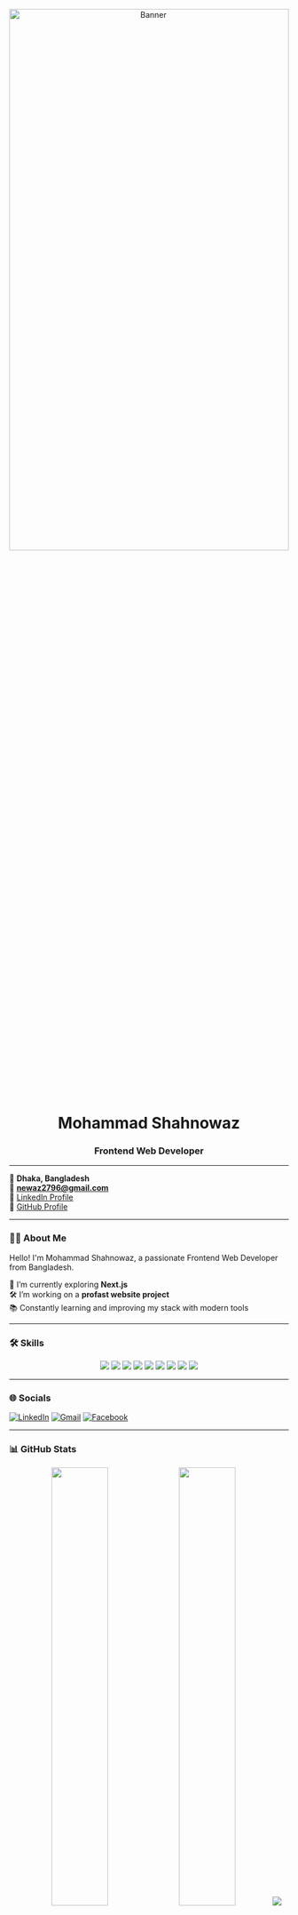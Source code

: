 <!-- Banner Image -->
<p align="center">
  <img src="https://i.ibb.co/BK5kZ6bN/profile-pic.jpg" alt="Banner" width="100%" height="50%" />
</p>

<h1 align="center">Mohammad Shahnowaz</h1>
<h3 align="center">Frontend Web Developer</h3>

---

📍 **Dhaka, Bangladesh**  
📧 **[newaz2796@gmail.com](mailto:newaz2796@gmail.com)**  
🔗 [LinkedIn Profile](https://www.linkedin.com/in/mohammad-newaz-b44113370/)  
🔗 [GitHub Profile](https://github.com/newaz2580)

---

### 👨‍💻 About Me

Hello! I'm Mohammad Shahnowaz, a passionate Frontend Web Developer from Bangladesh.

🌱 I’m currently exploring **Next.js**  
🛠️ I’m working on a **profast website project**  
📚 Constantly learning and improving my stack with modern tools

---

### 🛠️ Skills

<p align="center">
  <img src="https://img.shields.io/badge/HTML5-E34F26?style=for-the-badge&logo=html5" />
  <img src="https://img.shields.io/badge/CSS3-1572B6?style=for-the-badge&logo=css3" />
  <img src="https://img.shields.io/badge/TailwindCSS-06B6D4?style=for-the-badge&logo=tailwindcss" />
  <img src="https://img.shields.io/badge/React-20232A?style=for-the-badge&logo=react" />
  <img src="https://img.shields.io/badge/Firebase-FFCA28?style=for-the-badge&logo=firebase" />
  <img src="https://img.shields.io/badge/Node.js-339933?style=for-the-badge&logo=node-dot-js" />
  <img src="https://img.shields.io/badge/Express-000000?style=for-the-badge&logo=express" />
  <img src="https://img.shields.io/badge/MongoDB-47A248?style=for-the-badge&logo=mongodb" />
  <img src="https://img.shields.io/badge/Git-F05032?style=for-the-badge&logo=git" />
</p>

---

### 🌐 Socials

[![LinkedIn](https://img.shields.io/badge/LinkedIn-0A66C2?style=flat&logo=linkedin&logoColor=white)](https://www.linkedin.com/in/mohammad-newaz-b44113370/)
[![Gmail](https://img.shields.io/badge/Gmail-D14836?style=flat&logo=gmail&logoColor=white)](mailto:newaz2796@gmail.com)
[![Facebook](https://img.shields.io/badge/Facebook-1877F2?style=flat&logo=facebook&logoColor=white)](https://www.facebook.com/)

---

### 📊 GitHub Stats

<p align="center">
  <img src="https://github-readme-stats.vercel.app/api?username=newaz2580&show_icons=true&theme=radical" width="45%" />
  <img src="https://github-readme-stats.vercel.app/api/top-langs/?username=newaz2580&layout=compact&theme=radical" width="45%" />
  <img src="https://github-readme-streak-stats.herokuapp.com/?user=newaz2580&theme=radical" />
</p>

---

### 📌 Pinned Projects

# 🌟 Kids School Website 

## 📚 Overview

**Empowering students from a small age towards a greater vision** —  
With courage, confidence, creativity, and compassion to make their **unique contribution** in a diverse and dynamic world.

This website presents a responsive and modern school landing page, covering different academic levels (Kinder, Elementary, Middle) with a call-to-action for enrollment.

---

 
📁 GitHub Repo: [Assignment-2-Kids-school](https://github.com/newaz2580/Assignment-2-Kids-school)

---

# Project 2
Live Link: [Service Sharing](https://service-sharing-app.web.app)
Repo Link: [Server](https://github.com/newaz2580/service-sharing-app-server) [Client](https://github.com/newaz2580/service-sharing-client)





# Project 3
Live Link: [Hobby Group](https://hobby-group-app.web.app/)
Repo Link: [Server](https://github.com/newaz2580/server-134) [Client](https://github.com/newaz2580/clinet-side-123)




Thanks for visiting my profile! Feel free to connect and collaborate 🤝
